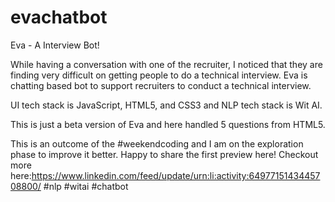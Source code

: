 # evachatbot
Eva - A Interview Bot!

While having a conversation with one of the recruiter, I noticed that they are finding very difficult on getting people to do a technical interview. Eva is chatting based bot to support recruiters to conduct a technical interview.

UI tech stack is JavaScript, HTML5, and CSS3 and NLP tech stack is Wit AI.

This is just a beta version of Eva and here handled 5 questions from HTML5.

This is an outcome of the #weekendcoding and I am on the exploration phase to improve it better. Happy to share the first preview here! 
Checkout more here:https://www.linkedin.com/feed/update/urn:li:activity:6497715143445708800/
#nlp #witai #chatbot
